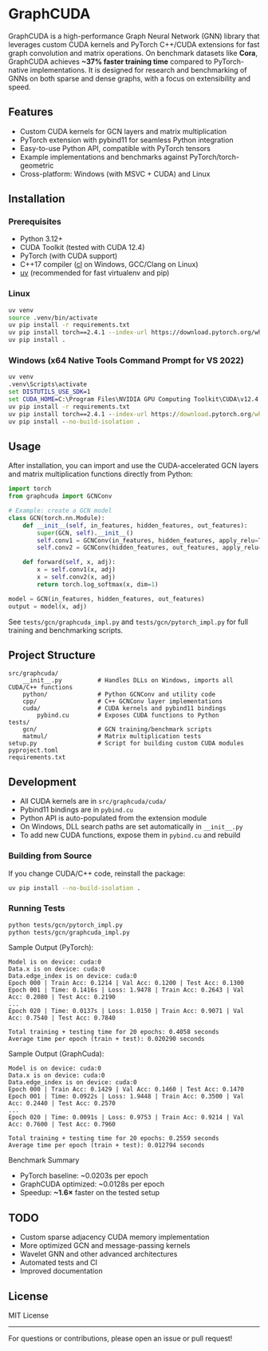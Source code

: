 # GraphCUDA

GraphCUDA is a high-performance Graph Neural Network (GNN) library that leverages custom CUDA kernels and PyTorch C++/CUDA extensions for fast graph convolution and matrix operations. On benchmark datasets like **Cora**, GraphCUDA achieves **~37% faster training time** compared to PyTorch-native implementations. It is designed for research and benchmarking of GNNs on both sparse and dense graphs, with a focus on extensibility and speed.

## Features

- Custom CUDA kernels for GCN layers and matrix multiplication
- PyTorch extension with pybind11 for seamless Python integration
- Easy-to-use Python API, compatible with PyTorch tensors
- Example implementations and benchmarks against PyTorch/torch-geometric
- Cross-platform: Windows (with MSVC + CUDA) and Linux

## Installation

### Prerequisites

- Python 3.12+
- CUDA Toolkit (tested with CUDA 12.4)
- PyTorch (with CUDA support)
- C++17 compiler ([cl](https://visualstudio.microsoft.com/downloads/?q=build+tools) on Windows, GCC/Clang on Linux)
- [uv](https://docs.astral.sh/uv/getting-started/installation/) (recommended for fast virtualenv and pip)

### Linux

```bash
uv venv
source .venv/bin/activate
uv pip install -r requirements.txt
uv pip install torch==2.4.1 --index-url https://download.pytorch.org/whl/cu124
uv pip install .
```

### Windows (x64 Native Tools Command Prompt for VS 2022)

```cmd
uv venv
.venv\Scripts\activate
set DISTUTILS_USE_SDK=1
set CUDA_HOME=C:\Program Files\NVIDIA GPU Computing Toolkit\CUDA\v12.4
uv pip install -r requirements.txt
uv pip install torch==2.4.1 --index-url https://download.pytorch.org/whl/cu124
uv pip install --no-build-isolation .
```

## Usage

After installation, you can import and use the CUDA-accelerated GCN layers and matrix multiplication functions directly from Python:

```python
import torch
from graphcuda import GCNConv

# Example: create a GCN model
class GCN(torch.nn.Module):
    def __init__(self, in_features, hidden_features, out_features):
        super(GCN, self).__init__()
        self.conv1 = GCNConv(in_features, hidden_features, apply_relu=True)
        self.conv2 = GCNConv(hidden_features, out_features, apply_relu=False)

    def forward(self, x, adj):
        x = self.conv1(x, adj)
        x = self.conv2(x, adj)
        return torch.log_softmax(x, dim=1)

model = GCN(in_features, hidden_features, out_features)
output = model(x, adj)
```

See `tests/gcn/graphcuda_impl.py` and `tests/gcn/pytorch_impl.py` for full training and benchmarking scripts.

## Project Structure

```
src/graphcuda/
    __init__.py          # Handles DLLs on Windows, imports all CUDA/C++ functions
    python/              # Python GCNConv and utility code
    cpp/                 # C++ GCNConv layer implementations
    cuda/                # CUDA kernels and pybind11 bindings
        pybind.cu        # Exposes CUDA functions to Python
tests/
    gcn/                 # GCN training/benchmark scripts
    matmul/              # Matrix multiplication tests
setup.py                 # Script for building custom CUDA modules
pyproject.toml
requirements.txt
```

## Development

- All CUDA kernels are in `src/graphcuda/cuda/`
- Pybind11 bindings are in `pybind.cu`
- Python API is auto-populated from the extension module
- On Windows, DLL search paths are set automatically in `__init__.py`
- To add new CUDA functions, expose them in `pybind.cu` and rebuild

### Building from Source

If you change CUDA/C++ code, reinstall the package:

```bash
uv pip install --no-build-isolation .
```

### Running Tests

```bash
python tests/gcn/pytorch_impl.py
python tests/gcn/graphcuda_impl.py
```


Sample Output (PyTorch):
```
Model is on device: cuda:0
Data.x is on device: cuda:0
Data.edge_index is on device: cuda:0
Epoch 000 | Train Acc: 0.1214 | Val Acc: 0.1200 | Test Acc: 0.1300
Epoch 001 | Time: 0.1416s | Loss: 1.9478 | Train Acc: 0.2643 | Val Acc: 0.2080 | Test Acc: 0.2190
...
Epoch 020 | Time: 0.0137s | Loss: 1.0150 | Train Acc: 0.9071 | Val Acc: 0.7540 | Test Acc: 0.7840

Total training + testing time for 20 epochs: 0.4058 seconds
Average time per epoch (train + test): 0.020290 seconds
```

Sample Output (GraphCuda):
```
Model is on device: cuda:0
Data.x is on device: cuda:0
Data.edge_index is on device: cuda:0
Epoch 000 | Train Acc: 0.1429 | Val Acc: 0.1460 | Test Acc: 0.1470
Epoch 001 | Time: 0.0922s | Loss: 1.9448 | Train Acc: 0.3500 | Val Acc: 0.2440 | Test Acc: 0.2570
...
Epoch 020 | Time: 0.0091s | Loss: 0.9753 | Train Acc: 0.9214 | Val Acc: 0.7600 | Test Acc: 0.7960

Total training + testing time for 20 epochs: 0.2559 seconds
Average time per epoch (train + test): 0.012794 seconds
```

Benchmark Summary
- PyTorch baseline: ~0.0203s per epoch
- GraphCUDA optimized: ~0.0128s per epoch
- Speedup: **~1.6×** faster on the tested setup

## TODO

- Custom sparse adjacency CUDA memory implementation
- More optimized GCN and message-passing kernels
- Wavelet GNN and other advanced architectures
- Automated tests and CI
- Improved documentation

## License

MIT License

---

For questions or contributions, please open an issue or pull request!

